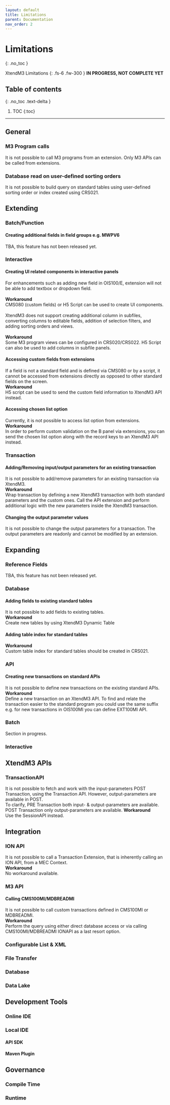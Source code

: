 ```yaml
---
layout: default
title: Limitations
parent: Documentation
nav_order: 2
---
```


# Limitations
{: .no_toc }


XtendM3 Limitations
{: .fs-6 .fw-300 }
**️IN PROGRESS, NOT COMPLETE YET**

## Table of contents
{: .no_toc .text-delta }

1. TOC
{:toc}

---
## General
### M3 Program calls
It is not possible to call M3 programs from an extension. Only M3 APIs can be called from extensions.
### Database read on user-defined sorting orders  
It is not possible to build query on standard tables using user-defined sorting order or index created using CRS021.

## Extending
### Batch/Function
#### Creating additional fields in field groups e.g. MWPV6
TBA, this feature has not been released yet.

### Interactive
#### Creating UI related components in interactive panels
For enhancements such as adding new field in OIS100/E, extension will not be able to add textbox or dropdown field.  
<br>
**Workaround** <br>
CMS080 (custom fields) or H5 Script can be used to create UI components.  
<br>
XtendM3 does not support creating additional column in subfiles, converting columns to editable fields, addition of selection filters, and adding sorting orders and views.  
<br>
**Workaround** <br>
Some M3 program views can be configured in CRS020/CRS022.  H5 Script can also be used to add columns in subfile panels.  

#### Accessing custom fields from extensions
If a field is not a standard field and is defined via CMS080 or by a script, it cannot be accessed from extensions directly as opposed 
to other standard fields on the screen.
<br>
**Workaround** <br>
H5 script can be used to send the custom field information to XtendM3 API instead.

#### Accessing chosen list option
Currently, it is not possible to access list option from extensions.
<br>
**Workaround** <br>
In order to perform custom validation on the B panel via extensions, you can send the chosen list option along with the 
record keys to an XtendM3 API instead.

### Transaction
#### Adding/Removing input/output parameters for an existing transaction
It is not possible to add/remove parameters for an existing transaction via XtendM3.
<br>
**Workaround** <br>
Wrap transaction by defining a new XtendM3 transaction with both standard parameters and the custom ones. Call the API 
extension and perform additional logic with the new parameters inside the XtendM3 transaction.

#### Changing the output parameter values
It is not possible to change the output parameters for a transaction. The output parameters are readonly and cannot be 
modified by an extension.

## Expanding
### Reference Fields
TBA, this feature has not been released yet.

### Database
#### Adding fields to existing standard tables
It is not possible to add fields to existing tables. 
<br>
**Workaround** <br> 
Create new tables by using XtendM3 Dynamic Table

#### Adding table index for standard tables 

**Workaround** <br> 
Custom table index for standard tables should be created in CRS021.

### API
#### Creating new transactions on standard APIs
It is not possible to define new transactions on the existing standard APIs.
<br>
**Workaround** <br>
Define a new transaction on an XtendM3 API. To find and relate the transaction easier to the standard program you could 
use the same suffix e.g. for new transactions in OIS100MI you can define EXT100MI API.

### Batch 
Section in progress.

### Interactive

## XtendM3 APIs
### TransactionAPI
It is not possible to fetch and work with the input-parameters POST Transaction, using the Transaction API. However, output-parameters are available in POST.
<br>
To clarify, PRE Transaction both input- & output-parameters are available. POST Transaction only output-parameters are available. 
**Workaround** <br>
Use the SessionAPI instead.

## Integration
### ION API
It is not possible to call a Transaction Extension, that is inherently calling an ION API, from a MEC Context.
<br>
**Workaround** <br>
No workaround available.

### M3 API
#### Calling CMS100MI/MDBREADMI
It is not possible to call custom transactions defined in CMS100MI or MDBREADMI.
<br>
**Workaround** <br>
Perform the query using either direct database access or via calling CMS100MI/MDBREADMI IONAPI as a last resort option.

### Configurable List & XML

### File Transfer

### Database

### Data Lake

## Development Tools
### Online IDE

### Local IDE
#### API SDK

#### Maven Plugin

## Governance
### Compile Time

### Runtime
